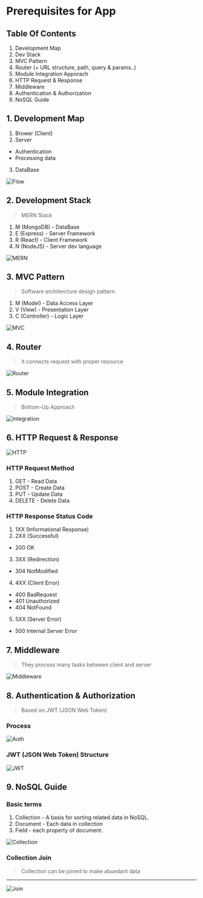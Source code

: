 # Prerequisites for App


## Table Of Contents
1. Development Map
2. Dev Stack
3. MVC Pattern
4. Router (+ URL structure, path, query & params..)
5. Module Integration Apporach
6. HTTP Request & Response
7. Middleware
8. Authentication & Authorization
9. NoSQL Guide


## 1. Development Map
1. Brower (Client)
2. Server 
- Authentication
- Processing data
3. DataBase

![Flow](/images/dev_flow.png)


## 2. Development Stack
> MERN Stack
1. M (MongoDB) - DataBase
2. E (Express) - Server Framework
3. R (React) - Client Framework
4. N (NodeJS) - Server dev language

![MERN](/images/MERN.png)


## 3. MVC Pattern
> Software architercture design pattern
1. M (Model) - Data Access Layer
2. V (View) - Presentation Layer
3. C (Controller) - Logic Layer

![MVC](/images/mvc.jpeg)


## 4. Router
> It connects request with proper resource

![Router](/images/router.png)


## 5. Module Integration 
> Bottom-Up Approach

![Integration](images/bottom-up.webp)


## 6. HTTP Request & Response
![HTTP](/images/http.png)

### HTTP Request Method
1. GET - Read Data
2. POST - Create Data
3. PUT - Update Data
4. DELETE - Delete Data

### HTTP Response Status Code
1. 1XX (Informational Response)
2. 2XX (Successful)
- 200 OK
3. 3XX (Redirection)
- 304 NotModified
4. 4XX (Client Error)
- 400 BadRequest
- 401 Unauthorized
- 404 NotFound
5. 5XX (Server Error)
- 500 Internal Server Error



## 7. Middleware
> They process many tasks between client and server

![Middleware](/images/middleware.png)



## 8. Authentication & Authorization 
> Based on JWT (JSON Web Token)

### Process 
![Auth](/images/auth_process.png)

### JWT (JSON Web Token) Structure
![JWT](/images/jwt.jpeg)



## 9. NoSQL Guide

### Basic terms
1. Collection - A basis for sorting related data in NoSQL.
2. Document - Each data in collection
3. Field - each property of document.

![Collection](/images/collection.png)

### Collection Join
> Collection can be joined to make abundant data
---
![Join](/images/join.png)

